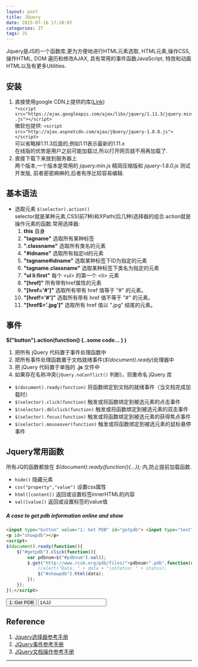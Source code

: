 ```yaml
---
layout: post
title: JQuery
date: 2015-07-16 17:20:07
categories: IT
tags: JS
---
```


Jquery是JS的一个函数库,更为方便地进行HTML元素选取, HTML元素,操作CSS, 操作HTML, DOM 遍历和修改AJAX, 具有常用的事件函数JavaScript, 特效和动画HTML以及有更多Utilities.

<script src="https://ajax.googleapis.com/ajax/libs/jquery/1.11.3/jquery.min.js"></script>

## 安装
1. 直接使用google CDN上提供的库([Link](https://developers.google.com/speed/libraries/#jquery))  
`*<script src="https://ajax.googleapis.com/ajax/libs/jquery/1.11.3/jquery.min.js"></script>`  
微软也提供: `<script src="http://ajax.aspnetcdn.com/ajax/jQuery/jquery-1.8.0.js"></script>`  
可以省略掉1.11.3后面的,例如1.11表示最新的1.11.x  
在线版的优势是用户之前可能加载过,所以打开网页就不用再加载了.
2. 直接下载下来放到服务器上  
两个版本,一个版本是常用的 *jquery.min.js* 精简压缩版和 *jquery-1.8.0.js* 测试开发版, 前者密密麻麻的,后者有序比较容易编辑.

## 基本语法

- 选取元素 `$(selector).action()`  
selector就是某种元素,CSS(前7种)和XPath(后几种)选择器的组合.action就是操作元素的函数.常用选择器:
	1. **this** 自身
	2. **"tagname"** 选取所有某种标签
	3. **".classname"** 选取所有类名的元素
	4. **"#idname"** 选取所有指定id的元素
	5. **"tagname#idname"** 选取某种标签下ID为指定的元素
	6. **"tagname.classname"** 选取某种标签下类名为指定的元素
	7. **"ul li:first"** 每个 \<ul\> 的第一个 \<li\> 元素
	7. **"[href]"** 所有带有href属性的元素
	8. **"[href='#']"** 选取所有带有 href 值等于 "#" 的元素。
	9. **"[href!='#']"** 选取所有带有 href 值不等于 "#" 的元素。
	10. **"[href$='.jpg']"** 选取所有 href 值以 ".jpg" 结尾的元素。 

## 事件
**$("button").action(function() {..some code... } )**

1. 把所有 jQuery 代码置于事件处理函数中
1. 把所有事件处理函数置于文档就绪事件(*$(document).ready*)处理器中
1. 把 jQuery 代码置于单独的 **.js** 文件中
1. 如果存在名称冲突(`jQuery.noConflict()` 判断)，则重命名 jQuery 库

- `$(document).ready(function)` 将函数绑定到文档的就绪事件（当文档完成加载时）
- `$(selector).click(function)` 触发或将函数绑定到被选元素的点击事件
- `$(selector).dblclick(function)` 触发或将函数绑定到被选元素的双击事件
- `$(selector).focus(function)` 触发或将函数绑定到被选元素的获得焦点事件
- `$(selector).mouseover(function)` 触发或将函数绑定到被选元素的鼠标悬停事件


## Jquery常用函数
所有JQ的函数都放在 *$(document).ready(function(){...});* 内,防止提前加载函数.

- `hide()` 隐藏元素
- `css("property","value")` 设置css属性
- `html([content])` 返回或设置标签innerHTML的内容
- `val([value])` 返回或设置标签的value值

##### A case to get pdb information online and show

~~~html
<input type="button" value="1: Get PDB" id="getpdb"> <input type="text" value="1AJJ" id="pdbnum">
<p id="showpdb"></p>
<script>
$(document).ready(function(){
	$("#getpdb").click(function(){
		var pdbnum=$("#pdbnum").val();
		$.get("http://www.rcsb.org/pdb/files/"+pdbnum+".pdb",function(data,status){
			//alert("Data: " + data + "\nStatus: " + status);
			$("#showpdb").html(data);
		});
	});
});</script>
~~~

<input type="button" value="1: Get PDB" id="getpdb"> <input type="text" value="1AJJ" id="pdbnum">

<p id="showpdb"></p>

<script>
$(document).ready(function(){
	$("#getpdb").click(function(){
		var pdbnum=$("#pdbnum").val();
		$.get("http://www.rcsb.org/pdb/files/"+pdbnum+".pdb",function(data,status){
			//alert("Data: " + data + "\nStatus: " + status);
			$("#showpdb").html(data);
		});
	});
});</script>

## Reference
1. [Jquery选择器参考手册](http://www.w3school.com.cn/jquery/jquery_ref_selectors.asp)
2. [JQuery事件参考手册](http://www.w3school.com.cn/jquery/jquery_ref_events.asp)
3. [JQuery文档操作参考手册](http://www.w3school.com.cn/jquery/jquery_ref_manipulation.asp)

------
